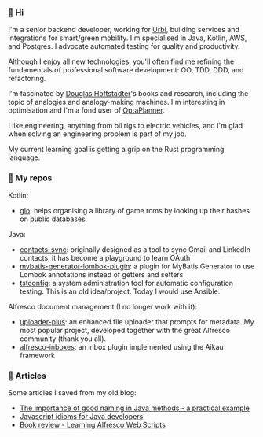 ### 👋 Hi

I'm a senior backend developer, working for [Urbi](http://urbi.co/), building services and
integrations for smart/green mobility. I'm specialised in Java, Kotlin, AWS, and Postgres.
I advocate automated testing for quality and productivity.

Although I enjoy all new technologies, you'll often find me refining the fundamentals of
professional software development: OO, TDD, DDD, and refactoring. 

I'm fascinated by [Douglas Hoftstadter](https://en.wikipedia.org/wiki/Douglas_Hofstadter)'s
books and research, including the topic of analogies and analogy-making machines.
I'm interesting in optimisation and I'm a fond user of [OptaPlanner](https://www.optaplanner.org/).

I like engineering, anything from oil rigs to electric vehicles, and I'm glad when
solving an engineering problem is part of my job.

My current learning goal is getting a grip on the Rust programming language.

### 🚚 My repos

Kotlin:

* [glo](https://github.com/softwareloop/glo): helps organising a library of game roms by looking up their hashes on public databases  

Java:

* [contacts-sync](https://github.com/softwareloop/contacts-sync): originally designed as a tool to sync Gmail and LinkedIn contacts, it has become a playground to learn OAuth
* [mybatis-generator-lombok-plugin](https://github.com/softwareloop/mybatis-generator-lombok-plugin): a plugin for MyBatis Generator to use Lombok annotations instead of getters and setters
* [tstconfig](https://github.com/softwareloop/tstconfig): a system administration tool for automatic configuration testing. This is an old idea/project. Today I would use Ansible.

Alfresco document management (I no longer work with it):

* [uploader-plus](https://github.com/softwareloop/uploader-plus): an enhanced file uploader that prompts for metadata. My most popular project, developed together with the great Alfresco community (thank you all).
* [alfresco-inboxes](https://github.com/softwareloop/alfresco-inboxes): an inbox plugin implemented using the Aikau framework

### 📖 Articles

Some articles I saved from my old blog:

* [The importance of good naming in Java methods - a practical example](http://softwareloop.com/2018/06/09/the-importance-of-good-naming-in-java-methods-a-practical-example/)
* [Javascript idioms for Java developers](https://github.com/softwareloop/softwareloop/blob/main/articles/2015-02-09-javascript-idioms-for-java-developers.md)
* [Book review - Learning Alfresco Web Scripts](http://softwareloop.com/2014/12/04/book-review-learning-alfresco-web-scripts/)
